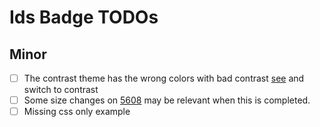 # Ids Badge TODOs

## Minor

- [ ] The contrast theme has the wrong colors with bad contrast [see](https://main.wc.design.infor.com/ids-badge) and switch to contrast
- [ ] Some size changes on [5608](https://github.com/infor-design/enterprise/issues/5608) may be relevant when this is completed.
- [ ] Missing css only example
